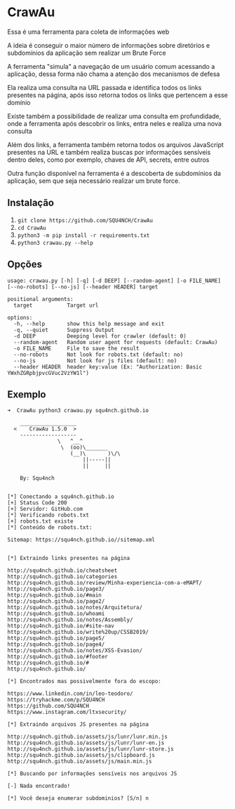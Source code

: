 # CrawAu
Essa é uma ferramenta para coleta de informações web

A ideia é conseguir o maior número de informações sobre diretórios e subdomínios da aplicação sem realizar um Brute Force

A ferramenta "simula" a navegação de um usuário comum acessando a aplicação, dessa forma não chama a atenção dos mecanismos de defesa

Ela realiza uma consulta na URL passada e identifica todos os links presentes na página, após isso retorna todos os links que pertencem a esse domínio

Existe também a possibilidade de realizar uma consulta em profundidade, onde a ferramenta após descobrir os links, entra neles e realiza uma nova consulta

Além dos links, a ferramenta também retorna todos os arquivos JavaScript presentes na URL e também realiza buscas por informações sensíveis dentro deles, como por exemplo, chaves de API, secrets, entre outros

Outra função disponível na ferramenta é a descoberta de subdomínios da aplicação, sem que seja necessário realizar um brute force.

## Instalação
1) ``git clone https://github.com/SQU4NCH/CrawAu``
2) ``cd CrawAu``
3) ``python3 -m pip install -r requirements.txt``
4) ``python3 crawau.py --help``

## Opções

```
usage: crawau.py [-h] [-q] [-d DEEP] [--random-agent] [-o FILE_NAME] [--no-robots] [--no-js] [--header HEADER] target

positional arguments:
  target           Target url

options:
  -h, --help       show this help message and exit
  -q, --quiet      Suppress Output
  -d DEEP          Deeping level for crawler (default: 0)
  --random-agent   Random user agent for requests (default: CrawAu)
  -o FILE_NAME     File to save the result
  --no-robots      Not look for robots.txt (default: no)
  --no-js          Not look for js files (default: no)
  --header HEADER  header key:value (Ex: "Authorization: Basic YWxhZGRpbjpvcGVuc2VzYW1l")
```

## Exemplo

```
➜  CrawAu python3 crawau.py squ4nch.github.io

    __________________
  <    CrawAu 1.5.0  >
    ------------------
                \   ^__^
                 \  (oo)\_______
                    (__)\       )\/\
                        ||-----||
                        ||     ||

    By: Squ4nch
    

[*] Conectando a squ4nch.github.io
[+] Status Code 200
[+] Servidor: GitHub.com
[*] Verificando robots.txt
[+] robots.txt existe
[*] Conteúdo de robots.txt:

Sitemap: https://squ4nch.github.io//sitemap.xml


[*] Extraindo links presentes na página

http://squ4nch.github.io/cheatsheet
http://squ4nch.github.io/categories
http://squ4nch.github.io/review/Minha-experiencia-com-a-eMAPT/
http://squ4nch.github.io/page3/
http://squ4nch.github.io/#main
http://squ4nch.github.io/page2/
http://squ4nch.github.io/notes/Arquitetura/
http://squ4nch.github.io/whoami
http://squ4nch.github.io/notes/Assembly/
http://squ4nch.github.io/#site-nav
http://squ4nch.github.io/write%20up/CSSB2019/
http://squ4nch.github.io/page5/
http://squ4nch.github.io/page4/
http://squ4nch.github.io/notes/XSS-Evasion/
http://squ4nch.github.io/#footer
http://squ4nch.github.io/#
http://squ4nch.github.io/

[*] Encontrados mas possivelmente fora do escopo:

https://www.linkedin.com/in/leo-teodoro/
https://tryhackme.com/p/SQU4NCH
https://github.com/SQU4NCH
https://www.instagram.com/ltxsecurity/

[*] Extraindo arquivos JS presentes na página

http://squ4nch.github.io/assets/js/lunr/lunr.min.js
http://squ4nch.github.io/assets/js/lunr/lunr-en.js
http://squ4nch.github.io/assets/js/lunr/lunr-store.js
http://squ4nch.github.io/assets/js/clipboard.js
http://squ4nch.github.io/assets/js/main.min.js

[*] Buscando por informações sensíveis nos arquivos JS

[-] Nada encontrado!

[*] Você deseja enumerar subdominios? [S/n] n
```

